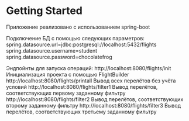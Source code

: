 # Getting Started

Приложение реализовано с использованием spring-boot

Подключение БД с помощью следующих параметров:
    spring.datasource.url=jdbc:postgresql://localhost:5432/flights
    spring.datasource.username=student
    spring.datasource.password=chocolatefrog

Эндпойнты для запуска операций:
    http://localhost:8080/flights/init      Инициализация проекта с помощью FlightBuilder
    http://localhost:8080/flights/printall  Вывод всех перелётов без учёта условий
    http://localhost:8080/flights/filter1   Вывод перелётов, соответствующих первому заданному фильтру
    http://localhost:8080/flights/filter2   Вывод перелётов, соответствующих второму заданному фильтру
    http://localhost:8080/flights/filter3   Вывод перелётов, соответствующих третьему заданному фильтру